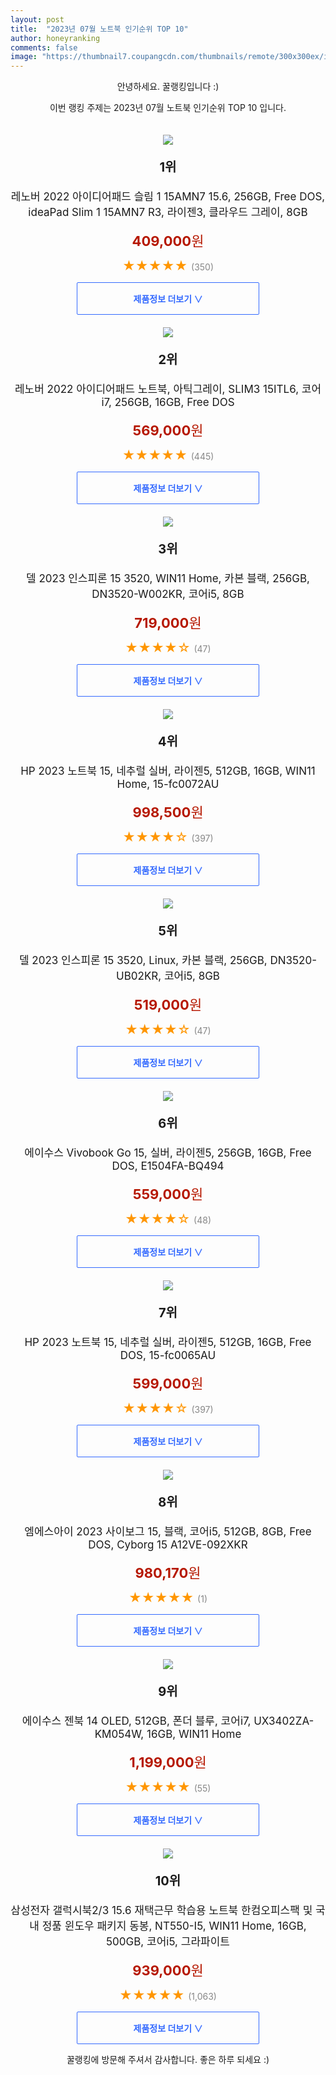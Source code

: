 ```yaml
---
layout: post
title:  "2023년 07월 노트북 인기순위 TOP 10"
author: honeyranking
comments: false
image: "https://thumbnail7.coupangcdn.com/thumbnails/remote/300x300ex/image/retail/images/2022/12/13/10/3/50e676c7-3905-4c46-92c3-9259fef1e6c9.jpg"
---
```

<p style="text-align: center;">안녕하세요. 꿀랭킹입니다 :)</p>
<p style="text-align: center;">이번 랭킹 주제는 2023년 07월 노트북 인기순위 TOP 10 입니다.</p><center><img src="https://thumbnail7.coupangcdn.com/thumbnails/remote/300x300ex/image/retail/images/2022/12/13/10/3/50e676c7-3905-4c46-92c3-9259fef1e6c9.jpg" style="margin-top:20px" /></center><p style="text-align: center; font-size: 20px"><b>1위</b></p><p style="text-align: center; font-size: 17px">레노버 2022 아이디어패드 슬림 1 15AMN7 15.6, 256GB, Free DOS, ideaPad Slim 1 15AMN7 R3, 라이젠3, 클라우드 그레이, 8GB</p><p style="text-align: center;"><span style="color: #b61800; font-size: 22px;"><b>409,000</b>원</span></p><p style="text-align: center;"><span style="color: #ff9600; font-size: 20px;">★★★★★ </span><span style="color: #878787;">(350)</span></p><center><a href="https://link.coupang.com/a/4lC0l"><div style="font-size: 14px; display: inline-block; padding: 15px 90px; color: #346aff; border-radius: 2px; border: 1px solid #346aff; cursor: pointer;"><b>제품정보 더보기 &or;</b></div></a></center><center><img src="https://thumbnail8.coupangcdn.com/thumbnails/remote/300x300ex/image/retail/images/2023/02/27/16/6/cbd90a5e-8fa6-41bb-aef8-6bf853a9529a.png" style="margin-top:20px" /></center><p style="text-align: center; font-size: 20px"><b>2위</b></p><p style="text-align: center; font-size: 17px">레노버 2022 아이디어패드 노트북, 아틱그레이, SLIM3 15ITL6, 코어i7, 256GB, 16GB, Free DOS</p><p style="text-align: center;"><span style="color: #b61800; font-size: 22px;"><b>569,000</b>원</span></p><p style="text-align: center;"><span style="color: #ff9600; font-size: 20px;">★★★★★ </span><span style="color: #878787;">(445)</span></p><center><a href="https://link.coupang.com/a/4lC0n"><div style="font-size: 14px; display: inline-block; padding: 15px 90px; color: #346aff; border-radius: 2px; border: 1px solid #346aff; cursor: pointer;"><b>제품정보 더보기 &or;</b></div></a></center><center><img src="https://thumbnail10.coupangcdn.com/thumbnails/remote/300x300ex/image/retail/images/2023/03/28/10/8/e74c757d-0320-4423-8584-70213ad49e00.jpg" style="margin-top:20px" /></center><p style="text-align: center; font-size: 20px"><b>3위</b></p><p style="text-align: center; font-size: 17px">델 2023 인스피론 15 3520, WIN11 Home, 카본 블랙, 256GB, DN3520-W002KR, 코어i5, 8GB</p><p style="text-align: center;"><span style="color: #b61800; font-size: 22px;"><b>719,000</b>원</span></p><p style="text-align: center;"><span style="color: #ff9600; font-size: 20px;">★★★★☆ </span><span style="color: #878787;">(47)</span></p><center><a href="https://link.coupang.com/a/4lC0o"><div style="font-size: 14px; display: inline-block; padding: 15px 90px; color: #346aff; border-radius: 2px; border: 1px solid #346aff; cursor: pointer;"><b>제품정보 더보기 &or;</b></div></a></center><center><img src="https://thumbnail8.coupangcdn.com/thumbnails/remote/300x300ex/image/vendor_inventory/b61d/ae6bdabaea04624bc3eeeef3043fb8a5f4420f1b8c9b93b165b7a85f1d2d.png" style="margin-top:20px" /></center><p style="text-align: center; font-size: 20px"><b>4위</b></p><p style="text-align: center; font-size: 17px">HP 2023 노트북 15, 네추럴 실버, 라이젠5, 512GB, 16GB, WIN11 Home, 15-fc0072AU</p><p style="text-align: center;"><span style="color: #b61800; font-size: 22px;"><b>998,500</b>원</span></p><p style="text-align: center;"><span style="color: #ff9600; font-size: 20px;">★★★★☆ </span><span style="color: #878787;">(397)</span></p><center><a href="https://link.coupang.com/a/4lC0p"><div style="font-size: 14px; display: inline-block; padding: 15px 90px; color: #346aff; border-radius: 2px; border: 1px solid #346aff; cursor: pointer;"><b>제품정보 더보기 &or;</b></div></a></center><center><img src="https://thumbnail10.coupangcdn.com/thumbnails/remote/300x300ex/image/retail/images/2023/03/28/10/8/e74c757d-0320-4423-8584-70213ad49e00.jpg" style="margin-top:20px" /></center><p style="text-align: center; font-size: 20px"><b>5위</b></p><p style="text-align: center; font-size: 17px">델 2023 인스피론 15 3520, Linux, 카본 블랙, 256GB, DN3520-UB02KR, 코어i5, 8GB</p><p style="text-align: center;"><span style="color: #b61800; font-size: 22px;"><b>519,000</b>원</span></p><p style="text-align: center;"><span style="color: #ff9600; font-size: 20px;">★★★★☆ </span><span style="color: #878787;">(47)</span></p><center><a href="https://link.coupang.com/a/4lC0q"><div style="font-size: 14px; display: inline-block; padding: 15px 90px; color: #346aff; border-radius: 2px; border: 1px solid #346aff; cursor: pointer;"><b>제품정보 더보기 &or;</b></div></a></center><center><img src="https://thumbnail7.coupangcdn.com/thumbnails/remote/300x300ex/image/retail/images/1606822490398160-bf474fc0-0bc6-437e-8a40-dc9e7b35d1d3.png" style="margin-top:20px" /></center><p style="text-align: center; font-size: 20px"><b>6위</b></p><p style="text-align: center; font-size: 17px">에이수스 Vivobook Go 15, 실버, 라이젠5, 256GB, 16GB, Free DOS, E1504FA-BQ494</p><p style="text-align: center;"><span style="color: #b61800; font-size: 22px;"><b>559,000</b>원</span></p><p style="text-align: center;"><span style="color: #ff9600; font-size: 20px;">★★★★☆ </span><span style="color: #878787;">(48)</span></p><center><a href="https://link.coupang.com/a/4lC0r"><div style="font-size: 14px; display: inline-block; padding: 15px 90px; color: #346aff; border-radius: 2px; border: 1px solid #346aff; cursor: pointer;"><b>제품정보 더보기 &or;</b></div></a></center><center><img src="https://thumbnail6.coupangcdn.com/thumbnails/remote/300x300ex/image/rs_quotation_api/aolcr07d/f2a1e6acce9c4cdb95607f63dc6de35b.jpg" style="margin-top:20px" /></center><p style="text-align: center; font-size: 20px"><b>7위</b></p><p style="text-align: center; font-size: 17px">HP 2023 노트북 15, 네추럴 실버, 라이젠5, 512GB, 16GB, Free DOS, 15-fc0065AU</p><p style="text-align: center;"><span style="color: #b61800; font-size: 22px;"><b>599,000</b>원</span></p><p style="text-align: center;"><span style="color: #ff9600; font-size: 20px;">★★★★☆ </span><span style="color: #878787;">(397)</span></p><center><a href="https://link.coupang.com/a/4lC0s"><div style="font-size: 14px; display: inline-block; padding: 15px 90px; color: #346aff; border-radius: 2px; border: 1px solid #346aff; cursor: pointer;"><b>제품정보 더보기 &or;</b></div></a></center><center><img src="https://thumbnail10.coupangcdn.com/thumbnails/remote/300x300ex/image/retail/images/2023/04/04/14/6/4e04d270-aa2a-4ed5-8694-e227d3c5fdd0.jpg" style="margin-top:20px" /></center><p style="text-align: center; font-size: 20px"><b>8위</b></p><p style="text-align: center; font-size: 17px">엠에스아이 2023 사이보그 15, 블랙, 코어i5, 512GB, 8GB, Free DOS, Cyborg 15 A12VE-092XKR</p><p style="text-align: center;"><span style="color: #b61800; font-size: 22px;"><b>980,170</b>원</span></p><p style="text-align: center;"><span style="color: #ff9600; font-size: 20px;">★★★★★ </span><span style="color: #878787;">(1)</span></p><center><a href="https://link.coupang.com/a/4lC0t"><div style="font-size: 14px; display: inline-block; padding: 15px 90px; color: #346aff; border-radius: 2px; border: 1px solid #346aff; cursor: pointer;"><b>제품정보 더보기 &or;</b></div></a></center><center><img src="https://thumbnail7.coupangcdn.com/thumbnails/remote/300x300ex/image/retail/images/2022/06/27/9/6/98fb83ad-6302-4c9e-9aeb-4b28b15011b3.jpg" style="margin-top:20px" /></center><p style="text-align: center; font-size: 20px"><b>9위</b></p><p style="text-align: center; font-size: 17px">에이수스 젠북 14 OLED, 512GB, 폰더 블루, 코어i7, UX3402ZA-KM054W, 16GB, WIN11 Home</p><p style="text-align: center;"><span style="color: #b61800; font-size: 22px;"><b>1,199,000</b>원</span></p><p style="text-align: center;"><span style="color: #ff9600; font-size: 20px;">★★★★★ </span><span style="color: #878787;">(55)</span></p><center><a href="https://link.coupang.com/a/4lC0v"><div style="font-size: 14px; display: inline-block; padding: 15px 90px; color: #346aff; border-radius: 2px; border: 1px solid #346aff; cursor: pointer;"><b>제품정보 더보기 &or;</b></div></a></center><center><img src="https://thumbnail8.coupangcdn.com/thumbnails/remote/300x300ex/image/vendor_inventory/cd53/dbb195b8ffc96fd2ccac66632e365695730e9f38fc112aa1ffdc529a28c5.jpg" style="margin-top:20px" /></center><p style="text-align: center; font-size: 20px"><b>10위</b></p><p style="text-align: center; font-size: 17px">삼성전자 갤럭시북2/3 15.6 재택근무 학습용 노트북 한컴오피스팩 및 국내 정품 윈도우 패키지 동봉, NT550-I5, WIN11 Home, 16GB, 500GB, 코어i5, 그라파이트</p><p style="text-align: center;"><span style="color: #b61800; font-size: 22px;"><b>939,000</b>원</span></p><p style="text-align: center;"><span style="color: #ff9600; font-size: 20px;">★★★★★ </span><span style="color: #878787;">(1,063)</span></p><center><a href="https://link.coupang.com/a/4lC0x"><div style="font-size: 14px; display: inline-block; padding: 15px 90px; color: #346aff; border-radius: 2px; border: 1px solid #346aff; cursor: pointer;"><b>제품정보 더보기 &or;</b></div></a></center><p style="text-align: center;">꿀랭킹에 방문해 주셔서 감사합니다. 좋은 하루 되세요 :)</p>